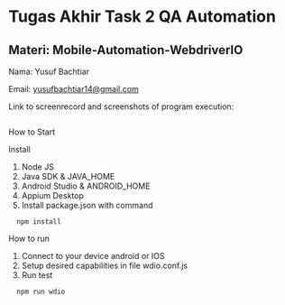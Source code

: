 # Tugas Akhir Task 2 QA Automation

## Materi: Mobile-Automation-WebdriverIO

Nama: Yusuf Bachtiar

Email: yusufbachtiar14@gmail.com

Link to screenrecord and screenshots of program execution:
   ```sh
   
   ```

How to Start

Install 
1. Node JS
2. Java SDK & JAVA_HOME
3. Android Studio & ANDROID_HOME
4. Appium Desktop
5. Install package.json with command

```
  npm install
```

How to run
1. Connect to your device android or IOS
2. Setup desired capabilities in file wdio.conf.js
3. Run test
```
  npm run wdio
```
